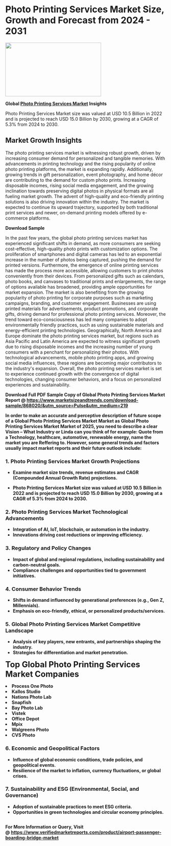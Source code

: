 <H1>Photo Printing Services Market Size, Growth and Forecast from 2024 - 2031</H1><img class="aligncenter size-medium wp-image-584254" src="https://thirdeyenews.in/wp-content/uploads/2024/09/Global-Market-Research-300x168.jpeg" alt="" width="300" height="168" /><p><strong>Global&nbsp;<a href="https://www.marketsizeandtrends.com/download-sample/868020/&amp;utm_source=Pulse&amp;utm_medium=219">Photo Printing Services Market</a> Insights</strong></p><p>Photo Printing Services Market size was valued at USD 10.5 Billion in 2022 and is projected to reach USD 15.0 Billion by 2030, growing at a CAGR of 5.3% from 2024 to 2030.</p><p><h2>Market Growth Insights</h2> <p>The photo printing services market is witnessing robust growth, driven by increasing consumer demand for personalized and tangible memories. With advancements in printing technology and the rising popularity of online photo printing platforms, the market is expanding rapidly. Additionally, growing trends in gift personalization, event photography, and home décor are contributing to the demand for custom photo prints. Increasing disposable incomes, rising social media engagement, and the growing inclination towards preserving digital photos in physical formats are all fueling market growth. The advent of high-quality and eco-friendly printing solutions is also driving innovation within the industry. The market is expected to continue its upward trajectory, supported by both traditional print services and newer, on-demand printing models offered by e-commerce platforms.</p> <p><strong>Download Sample</strong></p> <p>In the past few years, the global photo printing services market has experienced significant shifts in demand, as more consumers are seeking cost-effective, high-quality photo prints with customization options. The proliferation of smartphones and digital cameras has led to an exponential increase in the number of photos being captured, pushing the demand for printed versions. Furthermore, the emergence of online printing services has made the process more accessible, allowing customers to print photos conveniently from their devices. From personalized gifts such as calendars, photo books, and canvases to traditional prints and enlargements, the range of options available has broadened, providing ample opportunities for market expansion. The market is also benefiting from the growing popularity of photo printing for corporate purposes such as marketing campaigns, branding, and customer engagement. Businesses are using printed materials for advertisements, product promotions, and corporate gifts, driving demand for professional photo printing services. Moreover, the trend toward eco-consciousness has led many companies to adopt environmentally friendly practices, such as using sustainable materials and energy-efficient printing technologies. Geographically, North America and Europe dominate the photo printing services market, but regions such as Asia Pacific and Latin America are expected to witness significant growth due to rising disposable incomes and the increasing number of young consumers with a penchant for personalizing their photos. With technological advancements, mobile photo printing apps, and growing social media influences, these regions are becoming major contributors to the industry's expansion. Overall, the photo printing services market is set to experience continued growth with the convergence of digital technologies, changing consumer behaviors, and a focus on personalized experiences and sustainability.</p> <p><strong></p><p><span class=""><strong>Download Full PDF Sample Copy of Global Photo Printing Services Market Report</strong> @ <a href="https://www.marketsizeandtrends.com/download-sample/868020/&amp;utm_source=Pulse&amp;utm_medium=219" target="_blank">https://www.marketsizeandtrends.com/download-sample/868020/&amp;utm_source=Pulse&amp;utm_medium=219</a></span></p><p>In order to make an accurate and perceptive description of future scope of a Global&nbsp;Photo Printing Services Market Market as Global&nbsp;Photo Printing Services Market Market of 2025, you need to describe a clear Vision &ndash; What Industry or Linda can you think of for example: Quote from a Technology, healthcare, automotive, renewable energy, name the market you are Reffering to. However, some general trends and factors usually impact market reports and their future outlook include:</p><h3>1.&nbsp;<strong>Photo Printing Services Market Growth Projections</strong></h3><ul><li>Examine market size trends, revenue estimates and CAGR (Compounded Annual Growth Rate) projections.</li><li><p>Photo Printing Services Market size was valued at USD 10.5 Billion in 2022 and is projected to reach USD 15.0 Billion by 2030, growing at a CAGR of 5.3% from 2024 to 2030.</p></li></ul><h3>2.&nbsp;<strong>Photo Printing Services Market Technological Advancements</strong></h3><ul><li>Integration of AI, IoT, blockchain, or automation in the industry.</li><li>Innovations driving cost reductions or improving efficiency.</li></ul><h3>3.&nbsp;<strong>Regulatory and Policy Changes</strong></h3><ul><li>Impact of global and regional regulations, including sustainability and carbon-neutral goals.</li><li>Compliance challenges and opportunities tied to government initiatives.</li></ul><h3>4.&nbsp;<strong>Consumer Behavior Trends</strong></h3><ul><li>Shifts in demand influenced by generational preferences (e.g., Gen Z, Millennials).</li><li>Emphasis on eco-friendly, ethical, or personalized products/services.</li></ul><h3>5.&nbsp;<strong>Global Photo Printing Services Market Competitive Landscape</strong></h3><ul><li>Analysis of key players, new entrants, and partnerships shaping the industry.</li><li>Strategies for differentiation and market penetration.</li></ul><p data-pm-slice="1 1 []"><span style="color: inherit; font-family: inherit; font-size: 25px;">Top Global Photo Printing Services Market Companies</span></p><div class="" data-test-id=""><p><li>Process One Photo</li><li> Kallos Studio</li><li> Nations Photo Lab</li><li> Snapfish</li><li> Bay Photo Lab</li><li> Vistek</li><li> Office Depot</li><li> Mpix</li><li> Walgreens Photo</li><li> CVS Photo</li></p></div><h3>6.&nbsp;<strong>Economic and Geopolitical Factors</strong></h3><ul><li>Influence of global economic conditions, trade policies, and geopolitical events.</li><li>Resilience of the market to inflation, currency fluctuations, or global crises.</li></ul><h3>7.&nbsp;<strong>Sustainability and ESG (Environmental, Social, and Governance)</strong></h3><ul><li>Adoption of sustainable practices to meet ESG criteria.</li><li>Opportunities in green technologies and circular economy principles.</li></ul><h2><strong style="font-size: 14px;">For More Information or Query, Visit @&nbsp;</strong><a style="background-color: #ffffff; font-size: 14px;" href="https://www.marketsizeandtrends.com/report/photo-printing-services-market/" target="_blank">https://www.verifiedmarketreports.com/product/airport-passenger-boarding-bridge-market</a></h2>
